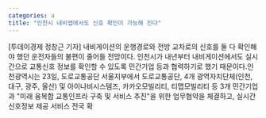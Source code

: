 ```yaml
---
categories: a
title: "인천시 내비앱에서도 신호 확인이 가능해 진다"
---
```

[투데이경제 정창근 기자] 내비게이션의 운행경로와 전방 교차로의 신호를 둘 다 확인해야 했던 운전자들의 불편이 줄어들 전망이다. 인천시가 내년부터 내비게이션에서도 실시간으로 교통신호 정보를 확인할 수 있도록 민간기업 등과 협력하기로 했기 때문이다.인천광역시는 23일, 도로교통공단 서울지부에서 도로교통공단, 4개 광역자치단체(인천, 대구, 광주, 울산) 및 아이나비시스템즈, 카카오모빌리티, 티맵모빌리티 등 3개 민간기업과 "미래 융복합 교통인프라 구축 및 서비스 추진"을 위한 업무협약을 체결하고, 실시간 신호정보 제공 서비스 전국 확